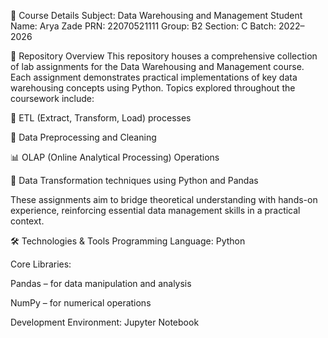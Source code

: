 📝 Course Details
Subject: Data Warehousing and Management
Student Name: Arya Zade
PRN: 22070521111
Group: B2
Section: C
Batch: 2022–2026

📂 Repository Overview
This repository houses a comprehensive collection of lab assignments for the Data Warehousing and Management course. Each assignment demonstrates practical implementations of key data warehousing concepts using Python. Topics explored throughout the coursework include:

🔄 ETL (Extract, Transform, Load) processes

🧹 Data Preprocessing and Cleaning

📊 OLAP (Online Analytical Processing) Operations

🔧 Data Transformation techniques using Python and Pandas

These assignments aim to bridge theoretical understanding with hands-on experience, reinforcing essential data management skills in a practical context.

🛠 Technologies & Tools
Programming Language: Python

Core Libraries:

Pandas – for data manipulation and analysis

NumPy – for numerical operations

Development Environment: Jupyter Notebook
